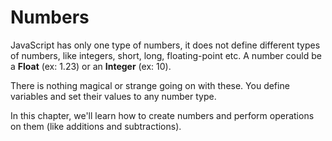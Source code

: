 # Numbers

JavaScript has only one type of numbers, it does not define different types of numbers, like integers, short, long, floating-point etc. A number could be a **Float** (ex: 1.23) or an **Integer** (ex: 10).

There is nothing magical or strange going on with these. You define variables and set their values to any number type.

In this chapter, we'll learn how to create numbers and perform operations on them (like additions and subtractions).